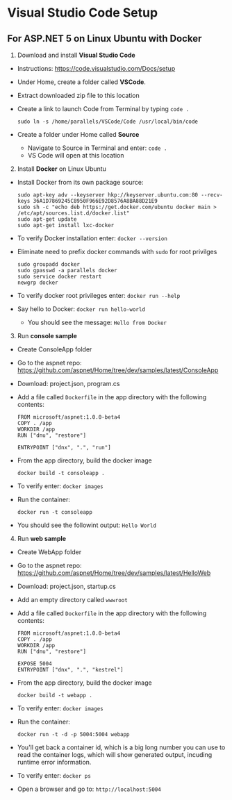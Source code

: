 # Visual Studio Code Setup
## For ASP.NET 5 on Linux Ubuntu with Docker

1. Download and install **Visual Studio Code**

  - Instructions: https://code.visualstudio.com/Docs/setup
  - Under Home, create a folder called **VSCode**.
  - Extract downloaded zip file to this location
  - Create a link to launch Code from Terminal by typing `code .`
  
    ```
    sudo ln -s /home/parallels/VSCode/Code /usr/local/bin/code
    ```
  - Create a folder under Home called **Source**
    + Navigate to Source in Terminal and enter:  `code .`
    + VS Code will open at this location
    
2. Install **Docker** on Linux Ubuntu

  - Install Docker from its own package source:

    ```
    sudo apt-key adv --keyserver hkp://keyserver.ubuntu.com:80 --recv-keys 36A1D7869245C8950F966E92D8576A8BA88D21E9
    sudo sh -c "echo deb https://get.docker.com/ubuntu docker main > /etc/apt/sources.list.d/docker.list"
    sudo apt-get update
    sudo apt-get install lxc-docker
    ```
  - To verify Docker installation enter: `docker --version`
  - Eliminate need to prefix docker commands with `sudo` for root privilges

    ```
    sudo groupadd docker
    sudo gpasswd -a parallels docker
    sudo service docker restart
    newgrp docker
    ```
  - To verify docker root privileges enter: `docker run --help`
  - Say hello to Docker: `docker run hello-world`
    + You should see the message: `Hello from Docker`

3. Run **console sample**
  - Create ConsoleApp folder
  - Go to the aspnet repo: https://github.com/aspnet/Home/tree/dev/samples/latest/ConsoleApp
  - Download: project.json, program.cs
  - Add a file called `Dockerfile` in the app directory with the following contents:

    ```
    FROM microsoft/aspnet:1.0.0-beta4
    COPY . /app
    WORKDIR /app
    RUN ["dnu", "restore"]
    
    ENTRYPOINT ["dnx", ".", "run"]
    ```
  - From the app directory, build the docker image

    ```
    docker build -t consoleapp .
    ```
  - To verify enter: `docker images`
  - Run the container:

    ```
    docker run -t consoleapp
    ```
  - You should see the followint output: `Hello World`
  
4. Run **web sample**
  - Create WebApp folder
  - Go to the aspnet repo: https://github.com/aspnet/Home/tree/dev/samples/latest/HelloWeb
  - Download: project.json, startup.cs
  - Add an empty directory called `wwwroot`
  - Add a file called `Dockerfile` in the app directory with the following contents:

    ```
    FROM microsoft/aspnet:1.0.0-beta4
    COPY . /app
    WORKDIR /app
    RUN ["dnu", "restore"]
    
    EXPOSE 5004
    ENTRYPOINT ["dnx", ".", "kestrel"]
    ```
  - From the app directory, build the docker image

    ```
    docker build -t webapp .
    ```
  - To verify enter: `docker images`
  - Run the container:

    ```
    docker run -t -d -p 5004:5004 webapp
    ```
  - You'll get back a container id, which is a big long number you can use to read the container logs, which will show generated output, incuding runtime error information.
  - To verify enter: `docker ps`
  - Open a browser and go to: `http://localhost:5004`

